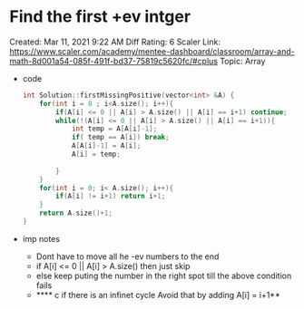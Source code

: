 # Find the first +ev intger

Created: Mar 11, 2021 9:22 AM
Diff Rating: 6
Scaler Link: https://www.scaler.com/academy/mentee-dashboard/classroom/array-and-math-8d001a54-085f-491f-bd37-75819c5620fc/#cplus
Topic: Array

- code

    ```cpp
    int Solution::firstMissingPositive(vector<int> &A) {
        for(int i = 0 ; i<A.size(); i++){
            if(A[i] <= 0 || A[i] > A.size() || A[i] == i+1) continue;
            while(!(A[i] <= 0 || A[i] > A.size() || A[i] == i+1)){
                int temp = A[A[i]-1];
                if( temp == A[i]) break;
                A[A[i]-1] = A[i];
                A[i] = temp;
                
            }
        }
        for(int i = 0; i< A.size(); i++){
            if(A[i] != i+1) return i+1;
        }
        return A.size()+1;
    }
    ```

- imp notes
    - Dont have to move all he -ev numbers to the end
    - if A[i] <= 0 || A[i] > A.size()  then just skip
    - else keep puting the number in the right spot till the above condition fails
    - **** c if there is an infinet cycle Avoid that by adding A[i] = i+1**